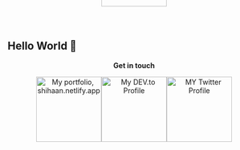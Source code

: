 ## Hello World  👋  

<!--
**theneoterik/theneoterik** is a ✨ _special_ ✨ repository because its `README.md` (this file) appears on your GitHub profile.


                
-->


 
<p align="center">
<strong> Get in touch  </strong>
<br>


<div align="center">
<a title="Portfolio, shihaan.netlify.app" href="https://shihaan.netlify.app"><img alt="My portfolio, shihaan.netlify.app" src="https://i.ibb.co/7ngCcVb/port.png" width="130" /><a title="DEV.to Articles" href="https://dev.to/theneterik"><img alt="My DEV.to Profile" src="https://i.ibb.co/xMs57Vq/dev.png" width="130" /><a title="Twitter Profile" href="https://twitter.com/the_neoterik"><img alt="MY Twitter Profile" src="https://i.ibb.co/tCzH0hL/twitt.png" width="130" /><a title="Linkedin Profile" href="https://www.linkedin.com/in/shihaan-w-s-7b6a851a0/"><img alt="MY Linkedin Profile" style="margin-top:-400px;" src="https://i.ibb.co/5KwdZ1P/link.png" width="130" />
</div>




<!--- <a href="https://twitter.com/the_neoterik">
  <img src="https://img.icons8.com/android/24/000000/twitter.png" alt="shihaan.'s DEV Community Profile" >
  </a> &nbsp;
<a href="https://www.linkedin.com/in/shihaan-w-s-7b6a851a0/">
  <img src="https://img.icons8.com/metro/26/000000/linkedin.png" alt="shihaan.'s DEV Community Profile" >
</a>&nbsp;
<a href="https://dev.to/the_neoterik">
  <img src="https://d2fltix0v2e0sb.cloudfront.net/dev-badge.svg" alt="shihaan.'s DEV Community Profile" height="25" width="31">
</a> ---> 
      
</p>


